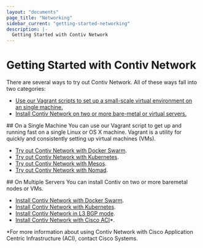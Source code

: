 ```yaml
---
layout: "documents"
page_title: "Networking"
sidebar_current: "getting-started-networking"
description: |-
  Getting Started with Contiv Network
---
```


# Getting Started with Contiv Network

There are several ways to try out Contiv Network. All of these ways fall into two categories:

- [Use our Vagrant scripts to set up a small-scale virtual environment on an single machine.](#UsingVagrant)
- [Install Contiv Network on two or more bare-metal or virtual servers.](#WithNetworkedServers)

<a name="UsingVagrant"/>
## On a Single Machine
You can use our Vagrant script to get up and running fast on a single Linux or OS X machine.
Vagrant is a utility for quickly and consistently setting up virtual machines (VMs).

- [Try out Contiv Network with Docker Swarm](/documents/gettingStarted/networking/swarm.html).
- [Try out Contiv Network with Kubernetes](/documents/gettingStarted/networking/k8s.html).
- [Try out Contiv Network with Mesos](/documents/gettingStarted/networking/mesos.html).
- [Try out Contiv Network with Nomad](/documents/gettingStarted/networking/nomad.html).

<a name="WithNetworkedServers"/>
## On Multiple Servers
You can install Contiv on two or more baremetal nodes or VMs.

- [Install Contiv Network with Docker Swarm](/documents/gettingStarted/networking/install-swarm.html).
- [Install Contiv Network with Kubernetes](/documents/gettingStarted/networking/install-k8s.html).
- [Install Contiv Network in L3 BGP mode](/documents/gettingStarted/networking/bgp.html).
- [Install Contiv Network with Cisco ACI](/documents/gettingStarted/networking/aci.html)*.

*For more information about using Contiv Network with Cisco Application Centric Infrastructure (ACI),
contact Cisco Systems.
